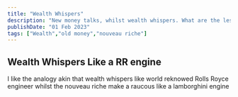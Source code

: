 ```yaml
---
title: "Wealth Whispers"
description: "New money talks, whilst wealth whispers. What are the lessons you can learn from old money"
publishDate: "01 Feb 2023"
tags: ["Wealth","old money","nouveau riche"]
---
```


## Wealth Whispers Like a RR engine

I like the analogy akin that wealth whispers like world reknowed Rolls Royce engineer whilst the nouveau riche make a raucous like a lamborghini engine
